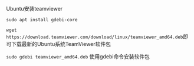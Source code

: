 Ubuntu安装teamviewer

 `sudo apt install gdebi-core`

`wget https://download.teamviewer.com/download/linux/teamviewer_amd64.deb`即可下载最新的Ubuntu系统TeamViewer软件包

`sudo gdebi teamviewer_amd64.deb`  使用gdebi命令安装软件包

